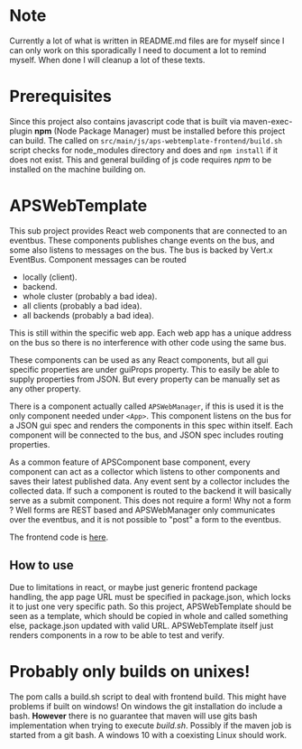 # Note

Currently a lot of what is written in README.md files are for myself since I can only work on this sporadically I need to document a lot to remind myself. When done I will cleanup a lot of these texts.

# Prerequisites

Since this project also contains javascript code that is built via maven-exec-plugin __npm__
(Node Package Manager) must be installed before this project can build. The called on
`src/main/js/aps-webtemplate-frontend/build.sh` script checks for node_modules directory and
does and `npm install` if it does not exist. This and general building of js code requires
_npm_ to be installed on the machine building on.

# APSWebTemplate

This sub project provides React web components that are connected to an eventbus. These components publishes change events on the bus, and some also listens to messages on the bus. The bus is backed by Vert.x EventBus. Component messages can be routed

- locally (client).
- backend.
- whole cluster (probably a bad idea).
- all clients (probably a bad idea).
- all backends (probably a bad idea).

This is still within the specific web app. Each web app has a unique address on the bus so there is no interference with other code using the same bus.

These components can be used as any React components, but all gui specific properties are under guiProps property. This to easily be able to supply properties from JSON. But every property can be manually set as any other property.

There is a component actually called `APSWebManager`, if this is used it is the only component needed under `<App>`. This component listens on the bus for a JSON gui spec and renders the components in this spec within itself. Each component will be connected to the bus, and JSON spec includes routing properties. 

As a common feature of APSComponent base component, every component can act as a collector which listens to other components and saves their latest published data. Any event sent by a collector includes the collected data. If such a component is routed to the backend it will basically serve as a submit component. This does not require a form! Why not a form ? Well forms are REST based and APSWebManager only communicates over the eventbus, and it is not possible to "post" a form to the eventbus.

The frontend code is [here](src/main/js/aps-webtemplate-frontend).

## How to use

Due to limitations in react, or maybe just generic frontend package handling, the app page URL must be specified in package.json, which locks it to just one very specific path. So this project, APSWebTemplate should be seen as a template, which should be copied in whole and called something else, package.json updated with valid URL. APSWebTemplate itself just renders components in a row to be able to test and verify.

# Probably only builds on unixes!

The pom calls a build.sh script to deal with frontend build. This might have problems if built on windows! On windows the git installation do include a bash. __However__ there is no guarantee that maven will use gits bash implementation when trying to execute _build.sh_. Possibly if the maven job is started from a git bash. A windows 10 with a coexisting Linux should work.
